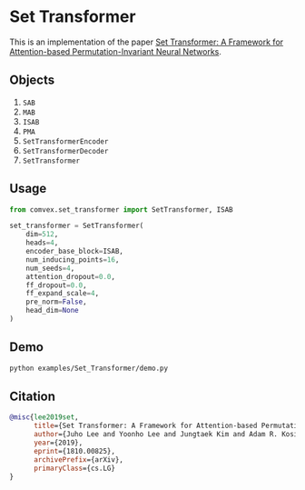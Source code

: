 # Set Transformer

This is an implementation of the paper [Set Transformer: A Framework for Attention-based Permutation-Invariant Neural Networks](https://arxiv.org/abs/1810.00825).

## Objects

1. `SAB`
2. `MAB`
3. `ISAB`
4. `PMA`
5. `SetTransformerEncoder`
6. `SetTransformerDecoder`
7. `SetTransformer`

## Usage

```python
from comvex.set_transformer import SetTransformer, ISAB

set_transformer = SetTransformer(
    dim=512,
    heads=4,
    encoder_base_block=ISAB,
    num_inducing_points=16,
    num_seeds=4,
    attention_dropout=0.0,
    ff_dropout=0.0,
    ff_expand_scale=4,
    pre_norm=False,
    head_dim=None
)
```

## Demo

```bash
python examples/Set_Transformer/demo.py
```

## Citation

```bibtex
@misc{lee2019set,
      title={Set Transformer: A Framework for Attention-based Permutation-Invariant Neural Networks},
      author={Juho Lee and Yoonho Lee and Jungtaek Kim and Adam R. Kosiorek and Seungjin Choi and Yee Whye Teh},
      year={2019},
      eprint={1810.00825},
      archivePrefix={arXiv},
      primaryClass={cs.LG}
}
```
